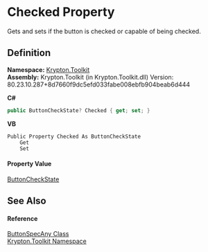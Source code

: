 # Checked Property


Gets and sets if the button is checked or capable of being checked.



## Definition
**Namespace:** <a href="79d2eac2-21f4-54ff-7552-b20c33c30600.md">Krypton.Toolkit</a>  
**Assembly:** Krypton.Toolkit (in Krypton.Toolkit.dll) Version: 80.23.10.287+8d7660f9dc5efd033fabe008ebfb904beab6d444

**C#**
``` C#
public ButtonCheckState? Checked { get; set; }
```
**VB**
``` VB
Public Property Checked As ButtonCheckState
	Get
	Set
```



#### Property Value
<a href="27dedbcf-430c-4aef-c6be-ac0a908f3575.md">ButtonCheckState</a>

## See Also


#### Reference
<a href="3a778fe3-a06d-2943-d65e-0ad3106713b4.md">ButtonSpecAny Class</a>  
<a href="79d2eac2-21f4-54ff-7552-b20c33c30600.md">Krypton.Toolkit Namespace</a>  
